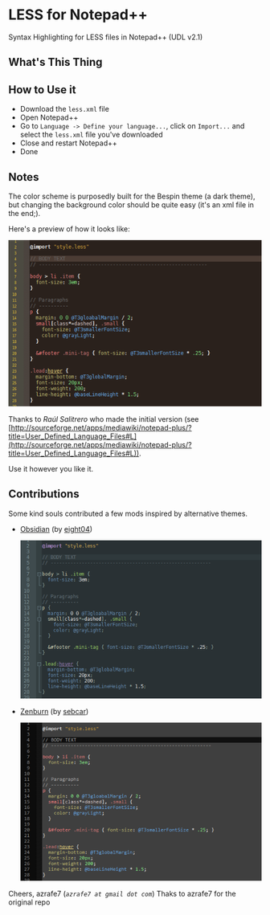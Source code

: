 LESS for Notepad++
=========================

Syntax Highlighting for LESS files in Notepad++ (UDL v2.1)


What's This Thing
--------------
How to Use it
--------------
 - Download the `less.xml` file
 - Open Notepad++
 - Go to  `Language -> Define your language...`,  click on  `Import...` and select the `less.xml` file you've downloaded
 - Close and restart Notepad++
 - Done

Notes
-------
The color scheme is purposedly built for the Bespin theme (a dark theme), but changing the background color should be quite easy (it's an xml file in the end;).

Here's a preview of how it looks like:

![](preview.png)

Thanks to *Raúl Salitrero* who made the initial version (see [http://sourceforge.net/apps/mediawiki/notepad-plus/?title=User_Defined_Language_Files#L](http://sourceforge.net/apps/mediawiki/notepad-plus/?title=User_Defined_Language_Files#L)).

Use it however you like it. 


Contributions
-------------
Some kind souls contributed a few mods inspired by alternative themes.

 - [Obsidian](less-obsidian.xml) (by [eight04](https://github.com/eight04))

    ![](preview-obsidian.png)

 - [Zenburn](less-zenburn.xml) (by [sebcar](https://github.com/sebcar))

    ![](preview-zenburn.png)


Cheers,
azrafe7 (_`azrafe7 at gmail dot com`_)
Thaks to azrafe7 for the original repo